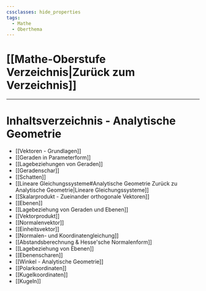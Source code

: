 ```yaml
---
cssclasses: hide_properties
tags:
  - Mathe
  - Oberthema
---
```


# [[Mathe-Oberstufe Verzeichnis|Zurück zum Verzeichnis]]

___
# Inhaltsverzeichnis - Analytische Geometrie

- [[Vektoren - Grundlagen]]
- [[Geraden in Parameterform]]
- [[Lagebeziehungen von Geraden]]
- [[Geradenschar]]
- [[Schatten]]
- [[Lineare Gleichungssysteme#Analytische Geometrie Zurück zu Analytische Geometrie|Lineare Gleichungssysteme]]
- [[Skalarprodukt - Zueinander orthogonale Vektoren]]
- [[Ebenen]]
- [[Lagebeziehung von Geraden und Ebenen]]
- [[Vektorprodukt]]
- [[Normalenvektor]]
- [[Einheitsvektor]]
- [[Normalen- und Koordinatengleichung]]
- [[Abstandsberechnung & Hesse'sche Normalenform]]
- [[Lagebeziehung von Ebenen]]
- [[Ebenenscharen]]
- [[Winkel - Analytische Geometrie]]
- [[Polarkoordinaten]]
- [[Kugelkoordinaten]]
- [[Kugeln]]